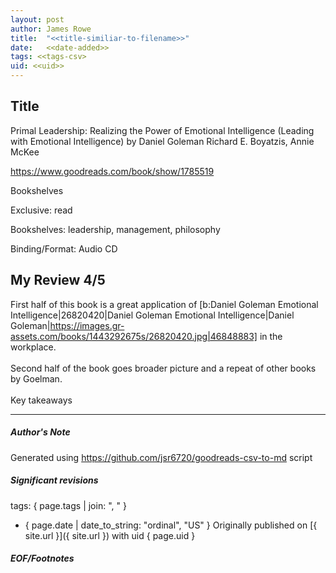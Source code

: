 ```yaml
---
layout: post
author: James Rowe
title:  "<<title-similiar-to-filename>>"
date:   <<date-added>>
tags: <<tags-csv>
uid: <<uid>>
---
```


<!-- highly dependent on how you personally use jekyll templates, and how you want this to show up -->

## Title

Primal Leadership: Realizing the Power of Emotional Intelligence (Leading with Emotional Intelligence) by Daniel Goleman
Richard E. Boyatzis, Annie McKee 

https://www.goodreads.com/book/show/1785519

Bookshelves

Exclusive: read

Bookshelves: leadership, management, philosophy

Binding/Format: Audio CD

## My Review 4/5

First half of this book is a great application of [b:Daniel Goleman Emotional Intelligence|26820420|Daniel Goleman Emotional Intelligence|Daniel Goleman|https://images.gr-assets.com/books/1443292675s/26820420.jpg|46848883] in the workplace.<br/><br/>Second half of the book goes broader picture and a repeat of other books by Goelman.<br/><br/>Key takeaways

---

##### Author's Note

Generated using https://github.com/jsr6720/goodreads-csv-to-md script

##### Significant revisions

tags: { page.tags | join: ", " } <!-- todo move this somewhere -->

- { page.date | date_to_string: "ordinal", "US" } Originally published on [{ site.url }]({ site.url }) with uid { page.uid }

##### EOF/Footnotes
